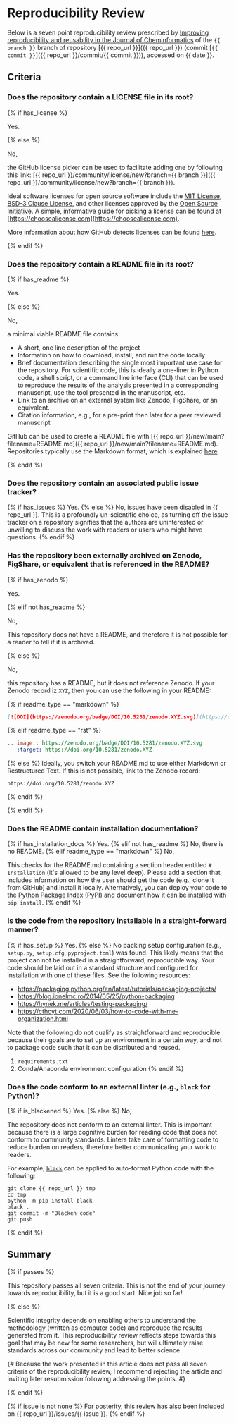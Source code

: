 # Reproducibility Review

Below is a seven point reproducibility review prescribed by [Improving reproducibility and reusability in the
Journal of Cheminformatics](https://doi.org/10.1186/s13321-023-00730-y) of the `{{ branch }}` branch of
repository [{{ repo_url }}]({{ repo_url }}) (commit [`{{ commit }}`]({{ repo_url }}/commit/{{ commit }})),
accessed on {{ date }}.

## Criteria

### Does the repository contain a LICENSE file in its root?

{% if has_license %}

Yes.

{% else %}

No,

the GitHub license picker can be used to facilitate adding one by following this
link: [{{ repo_url }}/community/license/new?branch={{ branch }}]({{ repo_url }}/community/license/new?branch={{
branch }}).

Ideal software licenses for open
source software include the [MIT License](https://opensource.org/license/mit/),
[BSD-3 Clause License](https://opensource.org/license/bsd-3-clause/),
and other licenses approved by the
[Open Source Initiative](https://opensource.org/licenses/).
A simple, informative guide for picking a license can be found
at [https://choosealicense.com](https://choosealicense.com).

More information about how GitHub detects licenses can be
found [here](https://docs.github.com/en/repositories/managing-your-repositorys-settings-and-features/customizing-your-repository/licensing-a-repository).

{% endif %}

### Does the repository contain a README file in its root?

{% if has_readme %}

Yes.

{% else %}

No,

a minimal viable README file contains:

- A short, one line description of the project
- Information on how to download, install, and run the code locally
- Brief documentation describing the single most important use case for the repository. For scientific code, this is
  ideally a one-liner in Python code, a shell script, or a command line interface (CLI) that can be used to reproduce
  the results of the analysis presented in a corresponding manuscript, use the tool presented in the manuscript, etc.
- Link to an archive on an external system like Zenodo, FigShare, or an equivalent.
- Citation information, e.g., for a pre-print then later for a peer reviewed manuscript

GitHub can be used to create a README file with
[{{ repo_url }}/new/main?filename=README.md]({{ repo_url }}/new/main?filename=README.md).
Repositories typically use the Markdown format, which is
explained [here](https://docs.github.com/en/get-started/writing-on-github/getting-started-with-writing-and-formatting-on-github/basic-writing-and-formatting-syntax).

{% endif %}

### Does the repository contain an associated public issue tracker?

{% if has_issues %}
Yes.
{% else %}
No, issues have been disabled in {{ repo_url }}. This is a profoundly un-scientific choice,
as turning off the issue tracker on a repository signifies that the authors are uninterested
or unwilling to discuss the work with readers or users who might have questions.
{% endif %}

### Has the repository been externally archived on Zenodo, FigShare, or equivalent that is referenced in the README?

{% if has_zenodo %}

Yes.

{% elif not has_readme %}

No,

This repository does not have a README, and therefore it is not possible for a reader to tell if it is archived.

{% else %}

No,

this repository has a README, but it does not reference Zenodo. If your Zenodo record iz `XYZ`, then you can use the
following in your README:

{% if readme_type == "markdown" %}

```markdown
[![DOI](https://zenodo.org/badge/DOI/10.5281/zenodo.XYZ.svg)](https://doi.org/10.5281/zenodo.XYZ)
```

{% elif readme_type == "rst" %}

```rst
.. image:: https://zenodo.org/badge/DOI/10.5281/zenodo.XYZ.svg
   :target: https://doi.org/10.5281/zenodo.XYZ
```

{% else %}
Ideally, you switch your README.md to use either Markdown or Restructured Text. If this is not possible,
link to the Zenodo record:

```
https://doi.org/10.5281/zenodo.XYZ
```

{% endif %}

{% endif %}

### Does the README contain installation documentation?

{% if has_installation_docs %}
Yes.
{% elif not has_readme %}
No, there is no README.
{% elif readme_type == "markdown" %}
No,

This checks for the README.md containing a section header entitled `# Installation`
(it's allowed to be any level deep). Please add a section that includes information
on how the user should get the code (e.g., clone it from GitHub) and install it locally.
Alternatively, you can deploy your code to the [Python Package Index (PyPI)](https://pypi.org/)
and document how it can be installed with `pip install`.
{% endif %}

### Is the code from the repository installable in a straight-forward manner?

{% if has_setup %}
Yes.
{% else %}
No packing setup configuration (e.g., `setup.py`, `setup.cfg`, `pyproject.toml`) was found.
This likely means that the project can not be installed in a straightforward, reproducible way.
Your code should be laid out in a standard structure and configured for installation with one of these
files. See the following resources:

- https://packaging.python.org/en/latest/tutorials/packaging-projects/
- https://blog.ionelmc.ro/2014/05/25/python-packaging
- https://hynek.me/articles/testing-packaging/
- https://cthoyt.com/2020/06/03/how-to-code-with-me-organization.html

Note that the following do not qualify as straightforward and reproducible because their goals are to
set up an environment in a certain way, and not to package code such that it can be distributed
and reused.

1. `requirements.txt`
2. Conda/Anaconda environment configuration
   {% endif %}

### Does the code conform to an external linter (e.g., `black` for Python)?

{% if is_blackened %}
Yes.
{% else %}
No,

The repository does not conform to an external linter. This is important because there is a large
cognitive burden for reading code that does not conform to community standards. Linters take care
of formatting code to reduce burden on readers, therefore better communicating your work to readers.

For example, [`black`](https://github.com/psf/black)
can be applied to auto-format Python code with the following:

```shell
git clone {{ repo_url }} tmp
cd tmp
python -m pip install black
black .
git commit -m "Blacken code"
git push
```

{% endif %}

## Summary

{% if passes %}

This repository passes all seven criteria. This is not the end of your journey towards reproducibility,
but it is a good start. Nice job so far!

{% else %}

Scientific integrity depends on enabling others to understand the methodology (written as computer code) and reproduce
the results generated from it. This reproducibility review reflects steps towards this goal that may be new for some
researchers, but will ultimately raise standards across our community and lead to better science.

{# Because the work presented in this article does not pass all seven criteria of the reproducibility review, I
recommend rejecting the article and inviting later resubmission following addressing the points. #}

{% endif %}

{% if issue is not none %}
For posterity, this review has also been included on {{ repo_url }}/issues/{{ issue }}.
{% endif %}
